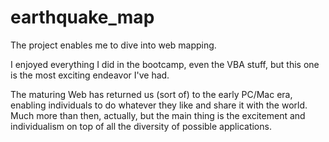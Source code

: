 # earthquake_map

The project enables me to dive into web mapping.

I enjoyed everything I did in the bootcamp, even the VBA stuff, but this one is the most exciting endeavor I've had.

The maturing Web has returned us (sort of) to the early PC/Mac era, enabling individuals to do whatever they like and share it with the world. Much more than then, actually, but the main thing is the excitement and individualism on top of all the diversity of possible applications.